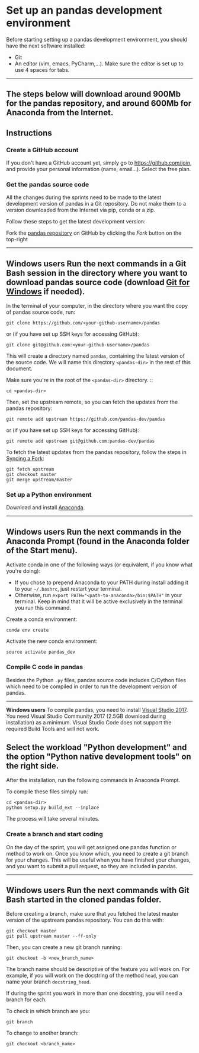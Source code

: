 # Set up an pandas development environment

Before starting setting up a pandas development environment, you should have
the next software installed:

-   Git
-   An editor (vim, emacs, PyCharm,...). Make sure the editor is set up
    to use 4 spaces for tabs.

---
The steps below will download around 900Mb for the pandas
repository, and around 600Mb for Anaconda from the Internet.
---

## Instructions

### Create a GitHub account

If you don't have a GitHub account yet, simply go to https://github.com/join,
and provide your personal information (name, email...). Select the free plan.

### Get the pandas source code

All the changes during the sprints need to be made to the latest
development version of pandas in a Git repository. Do not make them to a
version downloaded from the Internet via pip, conda or a zip.

Follow these steps to get the latest development version:

Fork the [pandas repository](https://github.com/pandas-dev/pandas) on
GitHub by clicking the _Fork_ button on the top-right

---
**Windows users**
Run the next commands in a Git Bash session
in the directory where you want to download pandas source code (download
[Git for Windows](https://gitforwindows.org/) if needed).
---

In the terminal of your computer, in the directory where you want the
copy of pandas source code, run:

    git clone https://github.com/<your-github-username>/pandas

or (if you have set up SSH keys for accessing GitHub):

    git clone git@github.com:<your-github-username>/pandas

This will create a directory named `pandas`, containing the latest
version of the source code. We will name this directory `<pandas-dir>`
in the rest of this document.

Make sure you're in the root of the `<pandas-dir>` directory. ::

    cd <pandas-dir>

Then, set the upstream remote, so you can fetch the updates from the
pandas repository:

    git remote add upstream https://github.com/pandas-dev/pandas

or (if you have set up SSH keys for accessing GitHub):

    git remote add upstream git@github.com:pandas-dev/pandas

To fetch the latest updates from the pandas repository, follow the steps
in [Syncing a Fork](https://help.github.com/articles/syncing-a-fork/):

    git fetch upstream
    git checkout master
    git merge upstream/master

### Set up a Python environment

Download and install [Anaconda](https://www.anaconda.com/download/).

---
**Windows users**
Run the next commands in the Anaconda Prompt (found in the Anaconda
folder of the Start menu).
---

Activate conda in one of the following ways (or equivalent, if you know what you're doing):

- If you chose to prepend Anaconda to your PATH during install adding it to
  your ``~/.bashrc``, just restart your terminal.
- Otherwise, run ``export PATH="<path-to-anaconda>/bin:$PATH"`` in your
  terminal. Keep in mind that it will be active exclusively in the terminal
  you run this command.

Create a conda environment:

    conda env create

Activate the new conda environment:

    source activate pandas_dev

### Compile C code in pandas

Besides the Python `.py` files, pandas source code includes C/Cython files
which need to be compiled in order to run the development version of pandas.

---
**Windows users**
To compile pandas, you need to install [Visual Studio 2017](https://www.visualstudio.com/).
You need Visual Studio Community 2017 (2.5GB download during installation) as a minimum. Visual Studio Code
does not support the required Build Tools and will not work.

Select the workload "Python development" and the option "Python native
development tools" on the right side.
---

After the installation, run the following commands in Anaconda Prompt.

To compile these files simply run:

    cd <pandas-dir>
    python setup.py build_ext --inplace

The process will take several minutes.

### Create a branch and start coding

On the day of the sprint, you will get assigned one pandas function or
method to work on. Once you know which, you need to create a git branch
for your changes. This will be useful when you have finished your
changes, and you want to submit a pull request, so they are included in
pandas.

---
**Windows users**
Run the next commands with Git Bash started in the cloned pandas folder.
---

Before creating a branch, make sure that you fetched the latest master
version of the upstream pandas repository. You can do this with:

    git checkout master
    git pull upstream master --ff-only

Then, you can create a new git branch running:

    git checkout -b <new_branch_name>

The branch name should be descriptive of the feature you will work on.
For example, if you will work on the docstring of the method `head`, you
can name your branch `docstring_head`.

If during the sprint you work in more than one docstring, you will need
a branch for each.

To check in which branch are you:

    git branch

To change to another branch:

    git checkout <branch_name>
